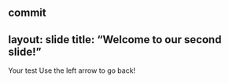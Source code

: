 commit
---
layout: slide
title: “Welcome to our second slide!”
---
Your test
Use the left arrow to go back!
